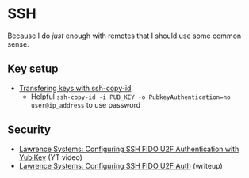 # SSH
Because I do _just_ enough with remotes that I should use some common sense.

## Key setup
* [Transfering keys with ssh-copy-id](https://www.ssh.com/academy/ssh/copy-id)
  * Helpful `ssh-copy-id -i PUB_KEY -o PubkeyAuthentication=no user@ip_address` to use password

## Security
* [Lawrence Systems: Configuring SSH FIDO U2F Authentication with YubiKey](https://www.youtube.com/watch?v=PjDFk8xdtGw) (YT video)
* [Lawrence Systems: Configuring SSH FIDO U2F Auth](https://forums.lawrencesystems.com/t/ssh-with-yubikey-fido-u2f-authentication/13024) (writeup)
